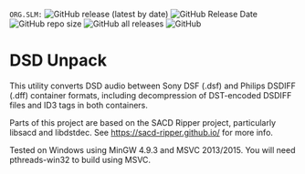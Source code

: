 `ORG.SLM:`
![GitHub release (latest by date)](https://img.shields.io/github/v/release/Sound-Linux-More/dsdunpack)
![GitHub Release Date](https://img.shields.io/github/release-date/Sound-Linux-More/dsdunpack)
![GitHub repo size](https://img.shields.io/github/repo-size/Sound-Linux-More/dsdunpack)
![GitHub all releases](https://img.shields.io/github/downloads/Sound-Linux-More/dsdunpack/total)
![GitHub](https://img.shields.io/github/license/Sound-Linux-More/dsdunpack)  

# DSD Unpack

This utility converts DSD audio between Sony DSF (.dsf) and Philips DSDIFF
(.dff) container formats, including decompression of DST-encoded DSDIFF files
and ID3 tags in both containers.

Parts of this project are based on the SACD Ripper project, particularly
libsacd and libdstdec. See https://sacd-ripper.github.io/ for more info.

Tested on Windows using MinGW 4.9.3 and MSVC 2013/2015. You will need
pthreads-win32 to build using MSVC.

